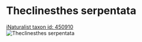 
Theclinesthes serpentata
========================
  
[iNaturalist taxon id: 450910](https://www.inaturalist.org/taxa/450910)  
![Theclinesthes serpentata](https://inaturalist-open-data.s3.amazonaws.com/photos/32677113/medium.jpeg)